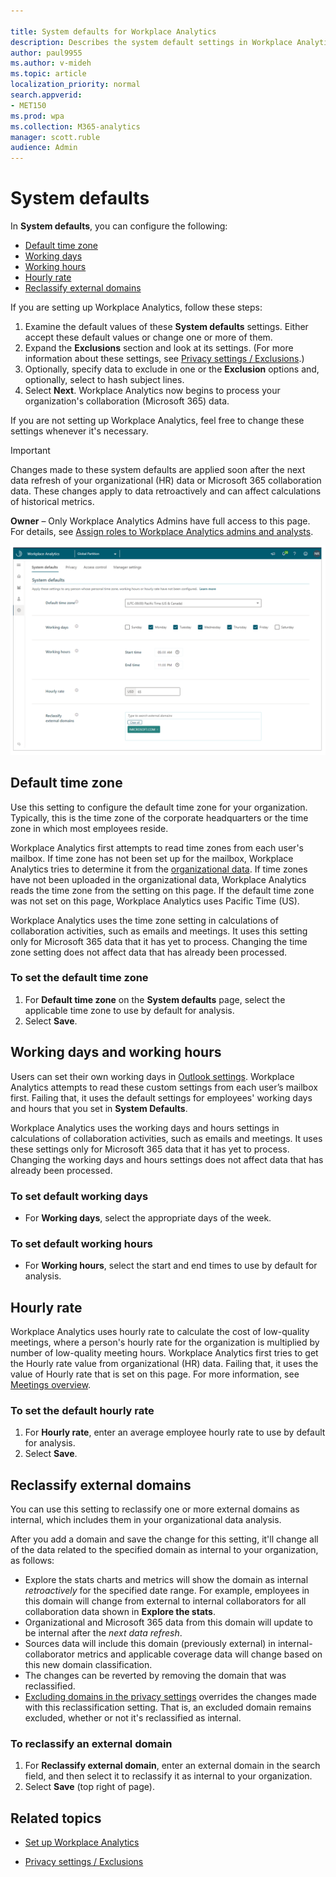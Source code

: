 ```yaml
---

title: System defaults for Workplace Analytics
description: Describes the system default settings in Workplace Analytics that administrators configure and edit for your organization
author: paul9955
ms.author: v-mideh
ms.topic: article
localization_priority: normal 
search.appverid:
- MET150
ms.prod: wpa
ms.collection: M365-analytics
manager: scott.ruble
audience: Admin
---
```


# System defaults

In **System defaults**, you can configure the following:

* [Default time zone](#default-time-zone)
* [Working days](#to-set-default-working-days)
* [Working hours](#to-set-default-working-hours)
* [Hourly rate](#hourly-rate)
* [Reclassify external domains](#reclassify-external-domains)

If you are setting up Workplace Analytics, follow these steps:

1. Examine the default values of these **System defaults** settings. Either accept these default values or change one or more of them. 
2. Expand the **Exclusions** section and look at its settings. (For more information about these settings, see [Privacy settings / Exclusions](privacy-settings.md).)
3. Optionally, specify data to exclude in one or the **Exclusion** options and, optionally, select to hash subject lines.
4. Select **Next**. Workplace Analytics now begins to process your organization's collaboration (Microsoft 365) data.

If you are not setting up Workplace Analytics, feel free to change these settings whenever it's necessary.

> [!Important]
> Changes made to these system defaults are applied soon after the next data refresh of your organizational (HR) data or Microsoft 365 collaboration data. These changes apply to data retroactively and can affect calculations of historical metrics.

**Owner** – Only Workplace Analytics Admins have full access to this page. For details, see [Assign roles to Workplace Analytics admins and analysts](../setup/assign-roles-to-wpa-admins.md).

![Admin settings](../images/wpa/use/sys-def-page.png)

## Default time zone

Use this setting to configure the default time zone for your organization. Typically, this is the time zone of the corporate headquarters or the time zone in which most employees reside.

Workplace Analytics first attempts to read time zones from each user's mailbox. If time zone has not been set up for the mailbox, Workplace Analytics tries to determine it from the [organizational data](organizational-data.md). If time zones have not been uploaded in the organizational data, Workplace Analytics reads the time zone from the setting on this page. If the default time zone was not set on this page, Workplace Analytics uses Pacific Time (US).

Workplace Analytics uses the time zone setting in calculations of collaboration activities, such as emails and meetings. It uses this setting only for Microsoft 365 data that it has yet to process. Changing the time zone setting does not affect data that has already been processed.

### To set the default time zone

1. For **Default time zone** on the **System defaults** page, select the applicable time zone to use by default for analysis.
2. Select **Save**.

## Working days and working hours

Users can set their own working days in [Outlook settings](https://outlook.office.com/calendar/options/calendar/view/appearance). Workplace Analytics attempts to read these custom settings from each user’s mailbox first. Failing that, it uses the default settings for employees' working days and hours that you set in **System Defaults**.

Workplace Analytics uses the working days and hours settings in calculations of collaboration activities, such as emails and meetings. It uses these settings only for Microsoft 365 data that it has yet to process. Changing the working days and hours settings does not affect data that has already been processed.

### To set default working days

* For **Working days**, select the appropriate days of the week.  

### To set default working hours

* For **Working hours**, select the start and end times to use by default for analysis.

## Hourly rate

Workplace Analytics uses hourly rate to calculate the cost of low-quality meetings, where a person's hourly rate for the organization is multiplied by number of low-quality meeting hours. Workplace Analytics first tries to get the Hourly rate value from organizational (HR) data. Failing that, it uses the value of Hourly rate that is set on this page. For more information, see [Meetings overview](../use/explore-metrics-meetings-overview.md#hourly-rate).

### To set the default hourly rate

1. For **Hourly rate**, enter an average employee hourly rate to use by default for analysis.
2. Select **Save**.

## Reclassify external domains

You can use this setting to reclassify one or more external domains as internal, which includes them in your organizational data analysis.

After you add a domain and save the change for this setting, it'll change all of the data related to the specified domain as internal to your organization, as follows:

* Explore the stats charts and metrics will show the domain as internal *retroactively* for the specified date range. For example, employees in this domain will change from external to internal collaborators for all collaboration data shown in **Explore the stats**.
* Organizational and Microsoft 365 data from this domain will update to be internal after the *next data refresh*.
* Sources data will include this domain (previously external) in internal-collaborator metrics and applicable coverage data will change based on this new domain classification.
* The changes can be reverted by removing the domain that was reclassified.
* [Excluding domains in the privacy settings](privacy-settings.md#exclude-domains-or-email-addresses) overrides the changes made with this reclassification setting. That is, an excluded domain remains excluded, whether or not it's reclassified as internal.

### To reclassify an external domain

1. For **Reclassify external domain**, enter an external domain in the search field, and then select it to reclassify it as internal to your organization.
2. Select **Save** (top right of page).

## Related topics

* [Set up Workplace Analytics](../setup/set-up-workplace-analytics.md)

* [Privacy settings / Exclusions](privacy-settings.md)
